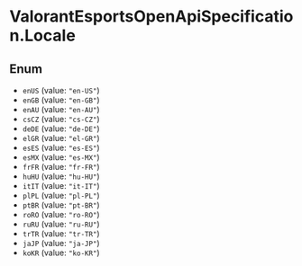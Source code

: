 # ValorantEsportsOpenApiSpecification.Locale

## Enum

* `enUS` (value: `"en-US"`)
* `enGB` (value: `"en-GB"`)
* `enAU` (value: `"en-AU"`)
* `csCZ` (value: `"cs-CZ"`)
* `deDE` (value: `"de-DE"`)
* `elGR` (value: `"el-GR"`)
* `esES` (value: `"es-ES"`)
* `esMX` (value: `"es-MX"`)
* `frFR` (value: `"fr-FR"`)
* `huHU` (value: `"hu-HU"`)
* `itIT` (value: `"it-IT"`)
* `plPL` (value: `"pl-PL"`)
* `ptBR` (value: `"pt-BR"`)
* `roRO` (value: `"ro-RO"`)
* `ruRU` (value: `"ru-RU"`)
* `trTR` (value: `"tr-TR"`)
* `jaJP` (value: `"ja-JP"`)
* `koKR` (value: `"ko-KR"`)
